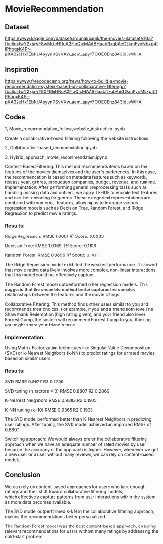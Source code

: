 # MovieRecommendation
## Dataset 
https://www.kaggle.com/datasets/rounakbanik/the-movies-dataset/data?fbclid=IwY2xjawF8wMdleHRuA2FlbQIxMAABHaabNxqbAeG2kmFynMbxp4flPhbqpK4Pr-pKA32eHx1EbNU4syynOSvVXw_aem_apyv7OOECBhz843IduvWHA 

## Inspiration 
https://www.freecodecamp.org/news/how-to-build-a-movie-recommendation-system-based-on-collaborative-filtering/?fbclid=IwY2xjawF80FBleHRuA2FlbQIxMAABHaabNxqbAeG2kmFynMbxp4flPhbqpK4Pr-pKA32eHx1EbNU4syynOSvVXw_aem_apyv7OOECBhz843IduvWHA 

## Codes
1, Movie_recommendation_follow_website_instruction.ipynb

Create a collaborative-based filtering following the website instructions

2, Collaborative-based_recomemdation.ipynb


3, Hybrid_approach_movie_recommendation.ipynb 

Content-Based Filtering: This method recommends items based on the features of the movies themselves and the user's preferences. In this case, the recommendation is based on metadata features such as keywords, release year, genres, production companies, budget, revenue, and runtime.
Implementation: After performing general preprocessing tasks such as handling missing data and outliers, we apply TF-IDF to encode text features and one-hot encoding for genres. These categorical representations are combined with numerical features, allowing us to leverage various regression models such as Decision Tree, Random Forest, and Ridge Regression to predict movie ratings.

### Results:
Ridge Regression: RMSE 1.0661 R² Score: 0.0033

Decision Tree: RMSE 1.0069  R² Score: 0.1108

Random Forest: RMSE 0.9896 R² Score: 0.1411

The Ridge Regression model exhibited the weakest performance. It showed that movie rating data likely involves more complex, non-linear interactions that this model could not effectively capture.

The Random Forest model outperformed other regression models. This suggests that the ensemble method better captures the complex relationships between the features and the movie ratings.

Collaborative Filtering: This method finds other users similar to you and recommends their choices. For example, if you and a friend both love The Shawshank Redemption (high rating given), and your friend also loves Forrest Gump, the system will recommend Forrest Gump to you, thinking you might share your friend's taste. 

### Implementation: 
Using Matrix Factorization techniques like Singular Value Decomposition (SVD) or k-Nearest Neighbors (k-NN) to predict ratings for unrated movies based on similar users.

### Results: 
SVD RMSE 0.9977 R2 0.2756 

SVD tuning (n_factors =10) RMSE 0.8807 R2 0.2869 

K-Nearest Neighbors RMSE 0.9383 R2 0.1905 

K-NN tuning (k=10) RMSE 0.9365 R2 0.1938 

The SVD model performed better than K-Nearest Neighbors in predicting user ratings. After tuning, the SVD model achieved an improved RMSE of 0.8807


Switching approach: We would always prefer the collaborative filtering approach when we have an adequate number of rated movies by user because the accuracy of the approach is higher. However, whenever we get a new user or a user without many reviews, we can rely on content-based models. 



## Conclusion
We can rely on content-based approaches for users who lack enough ratings and then shift toward collaborative filtering models, which effectively capture patterns from user interactions within the system as more data becomes available.

The SVD model outperformed k-NN in the collaborative filtering approach, making the recommendations better personalized. 

The Random Forest model was the best content-based approach, ensuring relevant recommendations for users without many ratings by addressing the cold-start problem


